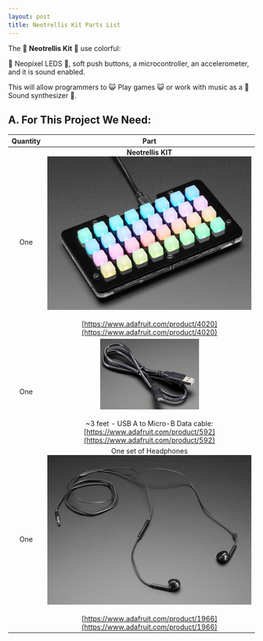 ```yaml
---
layout: post
title: Neotrellis Kit Parts List
---
```



The :rotating_light: **Neotrellis Kit** :rotating_light: use colorful:  

:traffic_light: Neopixel LEDS :traffic_light:, soft push buttons, a microcontroller, an accelerometer, and it is sound enabled.  

This will allow programmers to :smiley_cat: Play games :smiley_cat: or work with music as a :musical_note: Sound synthesizer :musical_note:.


## A. For This Project We Need:


| Quantity | Part |
| :-: | :-: |
| One | **Neotrellis KIT** <br> ![Neotrellis](/assets/images/parts/neotrellis.jpg) <br><br> [https://www.adafruit.com/product/4020](https://www.adafruit.com/product/4020) |
| One | ![USB cable](/assets/images/parts/usb.small.png) <br><br> ~3 feet - USB A to Micro-B Data cable: <br> [https://www.adafruit.com/product/592](https://www.adafruit.com/product/592) |
| One | One set of Headphones <br> ![Headphones](/assets/images/parts/1966-03.jpg) <br><br> [https://www.adafruit.com/product/1966](https://www.adafruit.com/product/1966) |
